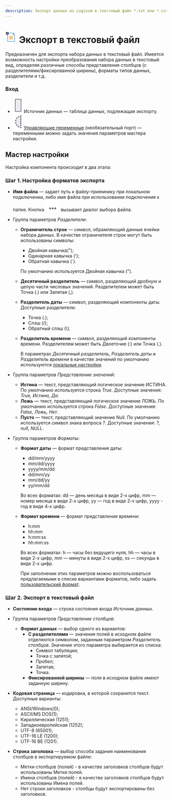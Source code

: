 ```yaml
---
description: Экспорт данных из Loginom в текстовый файл *.txt или *.csv. Мастер настройки
---
```

# ![ ](./../../images/icons/common/data-sources/file-txt-export_default.svg) Экспорт в текстовый файл

Предназначен для экспорта набора данных в текстовый файл. Имеется возможность настройки преобразования набора данных в текстовый вид, определяя различные способы представления столбцов (с разделителями/фиксированной ширины), форматы типов данных, разделители и т.д.

### Вход

* ![ ](./../../images/icons/app/node/ports/inputs/table_inactive.svg) Источник данных — таблица данных, подлежащая экспорту.
* ![ ](./../../images/icons/app/node/ports/inputs-optional/variable_inactive.svg) [Управляющие переменные](./../../workflow/variables/control-variables.md) (необязательный порт) — переменными можно задать значения параметров мастера настройки.

## Мастер настройки

Настройка компонента происходит в два этапа:

### Шаг 1. Настройка форматов экспорта

* **Имя файла** — задает путь к файлу-приемнику при локальном подключении, либо имя файла при использовании подключения к папке. Кнопка ![ ](./../../images/extjs-theme/form/open-trigger/open-trigger_default.svg) вызывает диалог выбора файла.
* Группа параметров *Разделители*:
  * **Ограничитель строк** — символ, обрамляющий данные ячейки набора данных. В качестве ограничителя строк могут быть использованы символы:
    * Двойная кавычка(");
    * Одинарная кавычка (');
    * Обратная кавычка (`).

    По умолчанию используется Двойная кавычка (").

  * **Десятичный разделитель** — символ, разделяющий дробную и целую части числовых значений. Разделителем может быть Точка (.) или Запятая (,).

  * **Разделитель даты** — символ, разделяющий компоненты даты. Доступные разделители:
    * Точка (.);
    * Слэш (/);
    * Обратный слэш (&#92;).
    
  * **Разделитель времени** — символ, разделяющий компоненты времени. Разделителем может быть Двоеточие (:) или Точка (.). 
  
    В параметрах *Десятичный разделитель*, *Разделитель даты* и *Разделитель времени* в качестве значений по умолчанию используются [локальные настройки](./../../workflow/local-settings.md).

* Группа параметров *Представление значений*:
  * **Истина** — текст, представляющий логическое значение ИСТИНА. По умолчанию используется строка *True*. Доступные значения: *True, Истина, Да*.
  * **Ложь** — текст, представляющий логическое значение ЛОЖЬ. По умолчанию используется строка *False*. Доступные значения: *False, Ложь, Нет*.
  * **Пусто** — текст, представляющий значение Null. По умолчанию используется символ знака вопроса *?*. Доступные значения: *?, null, NULL*.

* Группа параметров *Форматы*:
  * **Формат даты** — формат представления даты:
    * dd/mm/yyyy
    * mm/dd/yyyy
    * yyyy/mm/dd
    * dd/mm/yy
    * mm/dd/yy
    * yy/mm/dd

    Во всех форматах: dd — день месяца в виде 2-х цифр, mm — номер месяца в виде 2-х цифр, yy — год в виде 2-х цифр, yyyy - год в виде 4-х цифр.

  * **Формат времени** — формат представления времени:
    * h:mm
    * hh:mm
    * h:mm:ss
    * hh:mm:ss

    Во всех форматах: h — часы без ведущего нуля, hh — часы в виде 2-х цифр, mm — минуты в виде 2-х цифр, ss — секунды в виде 2-х цифр.
  
    При заполнении этих параметров можно воспользоваться предлагаемыми в списке вариантами форматов, либо задать [пользовательский формат](./txt-csv/datetime-formats.md).

### Шаг 2. Экспорт в текстовый файл

* **Состояние входа** — строка состояния входа *Источник данных*.
* Группа параметров *Представление столбцов*:
  * **Формат данных** — выбор одного из вариантов:
    * **С разделителями** — значения полей в исходном файле отделяются символом, заданным параметром *Разделитель столбцов*. Значение этого параметра выбирается из списка:
      * Символ табуляции;
      * Точка с запятой;
      * Пробел;
      * Запятая;
      * Точка.
    * **Фиксированной ширины** — поля в исходном файле имеют заданную ширину.
* **Кодовая страница** — кодировка, в которой сохранится текст. Доступные варианты:
  * ANSI/Windows(0);
  * ASCII/MS DOS(1);
  * Кириллическая (1251);
  * Западноевропейская (1252);
  * UTF-8 (65001);
  * UTF-16 LE (1200);
  * UTF-16 BE (1201).

* **Строка заголовка** — выбор способа задания наименования столбцов в экспортируемом файле:
  * Метки столбцов (полей) - в качестве заголовков столбцов будут использованы Метки полей.
  * Имена столбцов (полей) - в качестве заголовков столбцов будут использованы Имена полей.
  * Нет строки заголовков - столбцы будут экспортированы без заголовков.
